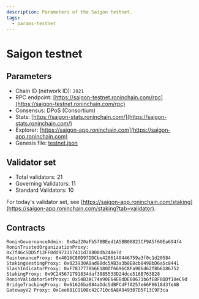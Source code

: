 ```yaml
---
description: Parameters of the Saigon testnet.
tags:
  - params-testnet
---
```


# Saigon testnet

## Parameters
* Chain ID (network ID): `2021`
* RPC endpoint: [https://saigon-testnet.roninchain.com/rpc](https://saigon-testnet.roninchain.com/rpc)
* Consensus: DPoS (Consortium)
* Stats: [https://saigon-stats.roninchain.com/](https://saigon-stats.roninchain.com/)
* Explorer: [https://saigon-app.roninchain.com](https://saigon-app.roninchain.com)
* Genesis file: [testnet.json](https://github.com/axieinfinity/ronin/blob/master/genesis/testnet.json)

## Validator set
* Total validators: 21
* Governing Validators: 11
* Standard Validators: 10

For today's validator set, see [https://saigon-app.roninchain.com/staking](https://saigon-app.roninchain.com/staking?tab=validator).

## Contracts
```
RoninGovernanceAdmin: 0x8a320aFb578BEed1A5BB08823CF9A5f60Ea694f4
RoninTrustedOrganizationProxy: 0x7f46c5DD5f13FF0dd973317411d70800db248e7d
MaintenanceProxy: 0x4016C80D97DDCbe4286140446759a3f0c1d20584
StakingVestingProxy: 0x023930A8ad88dc5AB3a3b8E8cb849BbD6a5c8441
SlashIndicatorProxy: 0xF7837778b6E180Df6696C8Fa986d62f8b6186752
StakingProxy: 0x9C245671791834daf3885533D24dce516B763B28
RoninValidatorSetProxy: 0x54B3AC74a90E64E8dDE60671b6fE8F8DDf18eC9d
BridgeTrackingProxy: 0x61626ba084aDdc5dBFCdFfA257e66F8618d3feAB
GatewayV2 Proxy: 0xCee681C9108c42C710c6A8A949307D5F13C9F3ca
```
